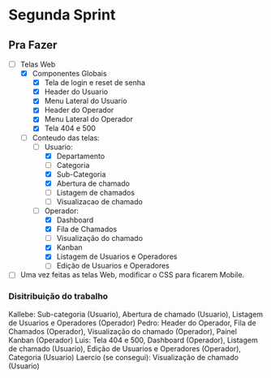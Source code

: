# Segunda Sprint

## Pra Fazer

- [ ] Telas Web
  - [x] Componentes Globais
    - [x] Tela de login e reset de senha
    - [x] Header do Usuario
    - [x] Menu Lateral do Usuario
    - [x] Header do Operador
    - [x] Menu Lateral do Operador
    - [x] Tela 404 e 500
  - [ ] Conteudo das telas:
    - [ ] Usuario:
      - [x] Departamento
      - [ ] Categoria
      - [x] Sub-Categoria
      - [x] Abertura de chamado
      - [ ] Listagem de chamados
      - [ ] Visualizacao de chamado
    - [ ] Operador:
      - [x] Dashboard
      - [x] Fila de Chamados
      - [ ] Visualização do chamado
      - [x] Kanban
      - [x] Listagem de Usuarios e Operadores
      - [ ] Edição de Usuarios e Operadores
- [ ] Uma vez feitas as telas Web, modificar o CSS para ficarem Mobile.

### Disitribuição do trabalho

Kallebe: Sub-categoria (Usuario), Abertura de chamado (Usuario), Listagem de Usuarios e Operadores (Operador)
Pedro: Header do Operador, Fila de Chamados (Operador), Visualização do chamado (Operador), Painel Kanban (Operador)
Luis: Tela 404 e 500, Dashboard (Operador), Listagem de chamado (Usuario), Edição de Usuarios e Operadores (Operador), Categoria (Usuario)
Laercio (se consegui): Visualização de chamado (Usuario)
